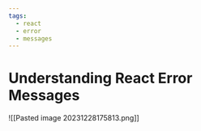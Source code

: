 ```yaml
---
tags:
  - react
  - error
  - messages
---
```

# Understanding React Error Messages
![[Pasted image 20231228175813.png]]

